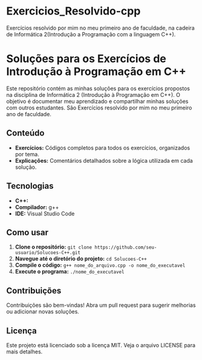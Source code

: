 # Exercicios_Resolvido-cpp
 Exercícios resolvido por mim no meu primeiro ano de faculdade, na cadeira de Informática 2(Introdução a Programação com a linguagem C++).


 # Soluções para os Exercícios de Introdução à Programação em C++

Este repositório contém as minhas soluções para os exercícios propostos na disciplina de Informática 2 (Introdução à Programação em C++). O objetivo é documentar meu aprendizado e compartilhar minhas soluções com outros estudantes. São Exercícios resolvido por mim no meu primeiro ano de faculdade.

## Conteúdo
* **Exercícios:** Códigos completos para todos os exercícios, organizados por tema.
* **Explicações:** Comentários detalhados sobre a lógica utilizada em cada solução.

## Tecnologias
* **C++:**
* **Compilador:** g++
* **IDE:** Visual Studio Code

## Como usar
1. **Clone o repositório:** `git clone https://github.com/seu-usuario/Solucoes-C++.git`
2. **Navegue até o diretório do projeto:** `cd Solucoes-C++`
3. **Compile o código:** `g++ nome_do_arquivo.cpp -o nome_do_executavel`
4. **Execute o programa:** `./nome_do_executavel`

## Contribuições
Contribuições são bem-vindas! Abra um pull request para sugerir melhorias ou adicionar novas soluções.

## Licença
Este projeto está licenciado sob a licença MIT. Veja o arquivo LICENSE para mais detalhes.
